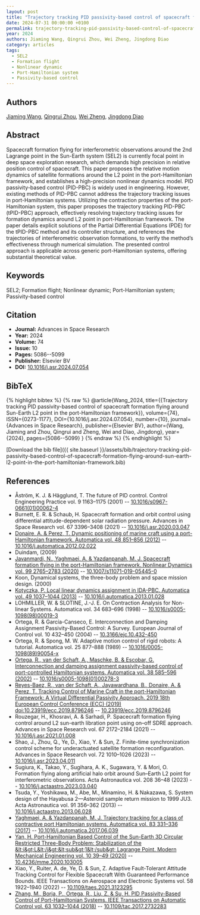 ```yaml
---
layout: post
title: "Trajectory tracking PID passivity-based control of spacecraft formation flying around Sun-Earth L2 point in the port-Hamiltonian framework"
date: 2024-07-31 00:00:00 +0100
permalink: trajectory-tracking-pid-passivity-based-control-of-spacecraft-formation-flying-around-sun-earth-l2-point-in-the-port-hamiltonian-framework
year: 2024
authors: Jiaming Wang, Qingrui Zhou, Wei Zheng, Jingdong Diao
category: articles
tags:
  - SEL2
  - Formation flight
  - Nonlinear dynamic
  - Port-Hamiltonian system
  - Passivity-based control
---
```

 
## Authors
[Jiaming Wang](authors/jiaming-wang), [Qingrui Zhou](authors/qingrui-zhou), [Wei Zheng](authors/wei-zheng), [Jingdong Diao](authors/jingdong-diao)
 
## Abstract
Spacecraft formation flying for interferometric observations around the 2nd Lagrange point in the Sun-Earth system (SEL2) is currently focal point in deep space exploration research, which demands high precision in relative position control of spacecraft. This paper proposes the relative motion dynamics of satellite formations around the L2 point in the port-Hamiltonian framework, and establishes a high-precision nonlinear dynamics model. PID passivity-based control (PID-PBC) is widely used in engineering. However, existing methods of PID-PBC cannot address the trajectory tracking issues in port-Hamiltonian systems. Utilizing the contraction properties of the port-Hamiltonian system, this paper proposes the trajectory tracking PID-PBC (tPID-PBC) approach, effectively resolving trajectory tracking issues for formation dynamics around L2 point in port-Hamiltonian framework. The paper details explicit solutions of the Partial Differential Equations (PDE) for the tPID-PBC method and its controller structure, and references the trajectories of interferometric observation formations, to verify the method’s effectiveness through numerical simulation. The presented control approach is applicable across generic port-Hamiltonian systems, offering substantial theoretical value.
 
## Keywords
SEL2; Formation flight; Nonlinear dynamic; Port-Hamiltonian system; Passivity-based control
 
## Citation
- **Journal:** Advances in Space Research
- **Year:** 2024
- **Volume:** 74
- **Issue:** 10
- **Pages:** 5086--5099
- **Publisher:** Elsevier BV
- **DOI:** [10.1016/j.asr.2024.07.054](https://doi.org/10.1016/j.asr.2024.07.054)
 
## BibTeX
{% highlight bibtex %}
{% raw %}
@article{Wang_2024,
  title={{Trajectory tracking PID passivity-based control of spacecraft formation flying around Sun-Earth L2 point in the port-Hamiltonian framework}},
  volume={74},
  ISSN={0273-1177},
  DOI={10.1016/j.asr.2024.07.054},
  number={10},
  journal={Advances in Space Research},
  publisher={Elsevier BV},
  author={Wang, Jiaming and Zhou, Qingrui and Zheng, Wei and Diao, Jingdong},
  year={2024},
  pages={5086--5099}
}
{% endraw %}
{% endhighlight %}
 
[Download the bib file]({{ site.baseurl }}/assets/bib/trajectory-tracking-pid-passivity-based-control-of-spacecraft-formation-flying-around-sun-earth-l2-point-in-the-port-hamiltonian-framework.bib)
 
## References
- Åström, K. J. & Hägglund, T. The future of PID control. Control Engineering Practice vol. 9 1163–1175 (2001) -- [10.1016/s0967-0661(01)00062-4](https://doi.org/10.1016/s0967-0661(01)00062-4)
- Burnett, E. R. & Schaub, H. Spacecraft formation and orbit control using differential attitude-dependent solar radiation pressure. Advances in Space Research vol. 67 3396–3408 (2021) -- [10.1016/j.asr.2020.03.047](https://doi.org/10.1016/j.asr.2020.03.047)
- [Donaire, A. & Perez, T. Dynamic positioning of marine craft using a port-Hamiltonian framework. Automatica vol. 48 851–856 (2012)](dynamic-positioning-of-marine-craft-using-a-port-hamiltonian-framework) -- [10.1016/j.automatica.2012.02.022](https://doi.org/10.1016/j.automatica.2012.02.022)
- Duindam, (2009)
- [Javanmardi, N., Yaghmaei, A. & Yazdanpanah, M. J. Spacecraft formation flying in the port-Hamiltonian framework. Nonlinear Dynamics vol. 99 2765–2783 (2020)](spacecraft-formation-flying-in-the-port-hamiltonian-framework) -- [10.1007/s11071-019-05445-0](https://doi.org/10.1007/s11071-019-05445-0)
- Koon, Dynamical systems, the three-body problem and space mission design. (2000)
- [Kotyczka, P. Local linear dynamics assignment in IDA-PBC. Automatica vol. 49 1037–1044 (2013)](local-linear-dynamics-assignment-in-ida-pbc) -- [10.1016/j.automatica.2013.01.028](https://doi.org/10.1016/j.automatica.2013.01.028)
- LOHMILLER, W. & SLOTINE, J.-J. E. On Contraction Analysis for Non-linear Systems. Automatica vol. 34 683–696 (1998) -- [10.1016/s0005-1098(98)00019-3](https://doi.org/10.1016/s0005-1098(98)00019-3)
- Ortega, R. & García-Canseco, E. Interconnection and Damping Assignment Passivity-Based Control: A Survey. European Journal of Control vol. 10 432–450 (2004) -- [10.3166/ejc.10.432-450](https://doi.org/10.3166/ejc.10.432-450)
- Ortega, R. & Spong, M. W. Adaptive motion control of rigid robots: A tutorial. Automatica vol. 25 877–888 (1989) -- [10.1016/0005-1098(89)90054-x](https://doi.org/10.1016/0005-1098(89)90054-x)
- [Ortega, R., van der Schaft, A., Maschke, B. & Escobar, G. Interconnection and damping assignment passivity-based control of port-controlled Hamiltonian systems. Automatica vol. 38 585–596 (2002)](interconnection-and-damping-assignment-passivity-based-control-of-port-controlled-hamiltonian-systems) -- [10.1016/s0005-1098(01)00278-3](https://doi.org/10.1016/s0005-1098(01)00278-3)
- [Reyes-Baez, R., van der Schaft, A., Jayawardhana, B., Donaire, A. & Perez, T. Tracking Control of Marine Craft in the port-Hamiltonian Framework: A Virtual Differential Passivity Approach. 2019 18th European Control Conference (ECC) (2019) doi:10.23919/ecc.2019.8796246](tracking-control-of-marine-craft-in-the-port-hamiltonian-framework-a-virtual-differential-passivity-approach) -- [10.23919/ecc.2019.8796246](https://doi.org/10.23919/ecc.2019.8796246)
- Rouzegar, H., Khosravi, A. & Sarhadi, P. Spacecraft formation flying control around L2 sun-earth libration point using on–off SDRE approach. Advances in Space Research vol. 67 2172–2184 (2021) -- [10.1016/j.asr.2021.01.008](https://doi.org/10.1016/j.asr.2021.01.008)
- Shao, J., Zhou, Q., Ye, D., Xiao, Y. & Sun, Z. Finite-time synchronization control scheme for underactuated satellite formation reconfiguration. Advances in Space Research vol. 72 1010–1026 (2023) -- [10.1016/j.asr.2023.04.011](https://doi.org/10.1016/j.asr.2023.04.011)
- Sugiura, K., Takao, Y., Sugihara, A. K., Sugawara, Y. & Mori, O. Formation flying along artificial halo orbit around Sun–Earth L2 point for interferometric observations. Acta Astronautica vol. 208 36–48 (2023) -- [10.1016/j.actaastro.2023.03.040](https://doi.org/10.1016/j.actaastro.2023.03.040)
- Tsuda, Y., Yoshikawa, M., Abe, M., Minamino, H. & Nakazawa, S. System design of the Hayabusa 2—Asteroid sample return mission to 1999 JU3. Acta Astronautica vol. 91 356–362 (2013) -- [10.1016/j.actaastro.2013.06.028](https://doi.org/10.1016/j.actaastro.2013.06.028)
- [Yaghmaei, A. & Yazdanpanah, M. J. Trajectory tracking for a class of contractive port Hamiltonian systems. Automatica vol. 83 331–336 (2017)](trajectory-tracking-for-a-class-of-contractive-port-hamiltonian-systems) -- [10.1016/j.automatica.2017.06.039](https://doi.org/10.1016/j.automatica.2017.06.039)
- [Yan, H. Port-Hamiltonian Based Control of the Sun-Earth 3D Circular Restricted Three-Body Problem: Stabilization of the &amp;lt;i&amp;gt;L&amp;lt;/i&amp;gt;&amp;lt;sub&amp;gt;1&amp;lt;/sub&amp;gt; Lagrange Point. Modern Mechanical Engineering vol. 10 39–49 (2020)](port-hamiltonian-based-control-of-the-sun-earth-3d-circular-restricted-three-body-problem-stabilization-of-the-amp-lt-i-amp-gt-l-amp-lt-i-amp-gt-amp-lt-sub-amp-gt-1-amp-lt-sub-amp-gt-lagrange-point) -- [10.4236/mme.2020.103005](https://doi.org/10.4236/mme.2020.103005)
- Xiao, Y., Ruiter, A. de, Ye, D. & Sun, Z. Adaptive Fault-Tolerant Attitude Tracking Control for Flexible Spacecraft With Guaranteed Performance Bounds. IEEE Transactions on Aerospace and Electronic Systems vol. 58 1922–1940 (2022) -- [10.1109/taes.2021.3123295](https://doi.org/10.1109/taes.2021.3123295)
- [Zhang, M., Borja, P., Ortega, R., Liu, Z. & Su, H. PID Passivity-Based Control of Port-Hamiltonian Systems. IEEE Transactions on Automatic Control vol. 63 1032–1044 (2018)](pid-passivity-based-control-of-port-hamiltonian-systems) -- [10.1109/tac.2017.2732283](https://doi.org/10.1109/tac.2017.2732283)

